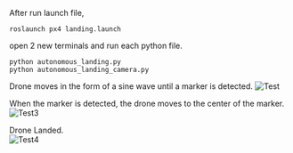 After run launch file,

```
roslaunch px4 landing.launch
```
open 2 new terminals and run each python file.
```
python autonomous_landing.py
python autonomous_landing_camera.py

```



Drone moves in the form of a sine wave until a marker is detected.
![Test](https://user-images.githubusercontent.com/46476876/64112409-48c91d00-cdc2-11e9-9366-cdbef56d4379.gif)



When the marker is detected, the drone moves to the center of the marker.
![Test3](https://user-images.githubusercontent.com/46476876/64112428-567ea280-cdc2-11e9-8d77-6b0a4cfa549c.gif)



Drone Landed.                                                       
![Test4](https://user-images.githubusercontent.com/46476876/64112437-5da5b080-cdc2-11e9-9057-8cb70f57f754.gif)

